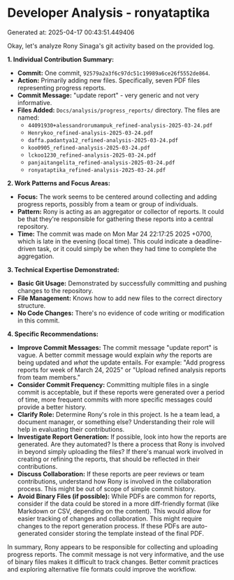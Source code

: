# Developer Analysis - ronyataptika
Generated at: 2025-04-17 00:43:51.449406

Okay, let's analyze Rony Sinaga's git activity based on the provided log.

**1. Individual Contribution Summary:**

*   **Commit:** One commit, `92579a2a3f6c97dc51c19989a6ce26f5552de864`.
*   **Action:** Primarily adding new files.  Specifically, seven PDF files representing progress reports.
*   **Commit Message:** "update report" - very generic and not very informative.
*   **Files Added:** `Docs/analysis/progress_reports/` directory.  The files are named:
    *   `44091930+alessandrorumampuk_refined-analysis-2025-03-24.pdf`
    *   `Henrykoo_refined-analysis-2025-03-24.pdf`
    *   `daffa.padantya12_refined-analysis-2025-03-24.pdf`
    *   `koo0905_refined-analysis-2025-03-24.pdf`
    *   `lckoo1230_refined-analysis-2025-03-24.pdf`
    *   `panjaitangelita_refined-analysis-2025-03-24.pdf`
    *   `ronyataptika_refined-analysis-2025-03-24.pdf`

**2. Work Patterns and Focus Areas:**

*   **Focus:**  The work seems to be centered around collecting and adding progress reports, possibly from a team or group of individuals.
*   **Pattern:** Rony is acting as an aggregator or collector of reports. It could be that they're responsible for gathering these reports into a central repository.
*   **Time:** The commit was made on Mon Mar 24 22:17:25 2025 +0700, which is late in the evening (local time).  This could indicate a deadline-driven task, or it could simply be when they had time to complete the aggregation.

**3. Technical Expertise Demonstrated:**

*   **Basic Git Usage:** Demonstrated by successfully committing and pushing changes to the repository.
*   **File Management:** Knows how to add new files to the correct directory structure.
*   **No Code Changes:** There's no evidence of code writing or modification in this commit.

**4. Specific Recommendations:**

*   **Improve Commit Messages:**  The commit message "update report" is vague.  A better commit message would explain *why* the reports are being updated and *what* the update entails. For example: "Add progress reports for week of March 24, 2025" or "Upload refined analysis reports from team members."
*   **Consider Commit Frequency:**  Committing multiple files in a single commit is acceptable, but if these reports were generated over a period of time, more frequent commits with more specific messages could provide a better history.
*   **Clarify Role:** Determine Rony's role in this project.  Is he a team lead, a document manager, or something else?  Understanding their role will help in evaluating their contributions.
*   **Investigate Report Generation:**  If possible, look into how the reports are generated.  Are they automated?  Is there a process that Rony is involved in beyond simply uploading the files?  If there's manual work involved in creating or refining the reports, that should be reflected in their contributions.
*   **Discuss Collaboration:** If these reports are peer reviews or team contributions, understand how Rony is involved in the collaboration process. This might be out of scope of simple commit history.
*   **Avoid Binary Files (if possible):** While PDFs are common for reports, consider if the data could be stored in a more diff-friendly format (like Markdown or CSV, depending on the content). This would allow for easier tracking of changes and collaboration. This might require changes to the report generation process. If these PDFs are auto-generated consider storing the template instead of the final PDF.

In summary, Rony appears to be responsible for collecting and uploading progress reports. The commit message is not very informative, and the use of binary files makes it difficult to track changes. Better commit practices and exploring alternative file formats could improve the workflow.
